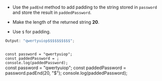 - Use the `padEnd` method to
  add padding to the string stored in `password`
  and store the result in `paddedPassword`.

- Make the length of the returned string **20**.

- Use `$` for padding.

```js
Output: "qwertyuiop$$$$$$$$$$";
```

<codeblock language="javascript" type="exercise" testMode="fixedInput">
<code>
const password = "qwertyuiop";
const paddedPassword = ;
console.log(paddedPassword);
</code>

<solution>
const password = "qwertyuiop";
const paddedPassword = password.padEnd(20, "$");
console.log(paddedPassword);
</solution>
</codeblock>
